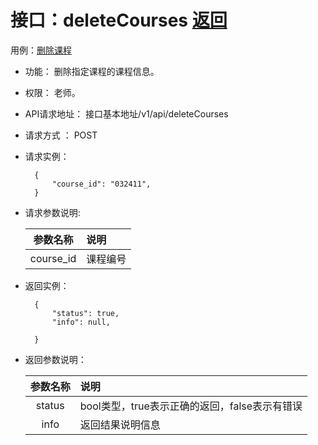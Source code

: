 # 接口：deleteCourses  [返回](../README.md)
用例：[删除课程](../用例/删除课程.md)

- 功能：
    删除指定课程的课程信息。
    
- 权限：
    老师。    
    
- API请求地址： 
    接口基本地址/v1/api/deleteCourses

- 请求方式 ：
    POST

- 请求实例：

        {
            "course_id": "032411",
        }    
    
        
- 请求参数说明:        

  |参数名称|说明|
  |:---------:|:--------------------------------------------------------|      
  |course_id|课程编号|
  
- 返回实例：

        {         
            "status": true,
            "info": null,    

        }
 
- 返回参数说明： 
 
  |参数名称|说明|
  |:---------:|:--------------------------------------------------------|      
  |status|bool类型，true表示正确的返回，false表示有错误|
  |info|返回结果说明信息|

